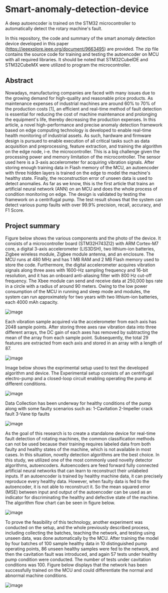 # Smart-anomaly-detection-device
A deep autoencoder is trained on the STM32 microcontroller to automatically detect the rotary machine's fault. 

In this repository, the code and summary of the smart anomaly detection device developed in this paper (https://ieeexplore.ieee.org/document/9663495) are provided. The zip file contains the source code for training and testing the autoencoder on MCU with all required libraries. It should be noted that STM32CubeIDE and STM32CubeMX were utilized to program the microcontroller. 

## Abstract
Nowadays, manufacturing companies are faced with many issues due to the growing demand for high-quality and reasonable price products. As maintenance expenses of industrial machines are around 60% to 70% of the production costs [1], an efficient and real-time method of fault detection is essential for reducing the cost of machine maintenance and prolonging the equipment's life, thereby decreasing the production expenses. In this article, a novel high-performance and precise anomaly detection framework based on edge computing technology is developed to enable real-time health monitoring of industrial assets. As such, hardware and firmware design is pursued to enable execution of all critical tasks such as data acquisition and preprocessing, feature extraction, and training the algorithm on the edge node, i-e. the microcontroller. This is a big challenge given the processing power and memory limitation of the microcontroller. The sensor used here is a 3-axis accelerometer for acquiring vibration signals. After storing enough training data in Flash memory of the MCU, an autoencoder with three hidden layers is trained on the edge to model the machine's healthy state. Finally, the reconstruction error of unseen data is used to detect anomalies. As far as we know, this is the first article that trains an artificial neural network (ANN) on an MCU and does the whole process of condition monitoring on edge. The design is validated by testing the framework on a centrifugal pump. The test result shows that the system can detect various pump faults with over 99.9% precision, recall, accuracy, and F1 Score. 


## Project summary 
Figure below shows the various components and the photo of the device. It consists of a microcontroller board (STM32H743ZI2) with ARM Cortex-M7 core, a digital 3-axis accelerometer (LIS3DSH), two lithium-ion batteries, Zigbee wireless module, Zigbee module antenna, and an enclosure. The MCU runs at 480 MHz and has 1 MB RAM
and 2 MB Flash memory used to store the code. Furthermore, the digital accelerometer acquires vibration signals along three axes with 1600-Hz sampling frequency and 16-bit resolution, and it has an onboard anti-aliasing filter with 800 Hz cut-off frequency. The Xbee module can send and receive data at 250,000 bps rate in a circle with a radius of around 90 meters. Owing to the low power consumption of the MCU in running and sleep mode and modules, the system can run approximately for two years with two lithium-ion batteries, each 4000 mAh capacity.

![image](https://user-images.githubusercontent.com/57262710/218367282-8299a5da-f15d-458e-99e7-ac6846c26973.png)

Each vibration sample acquired via the accelerometer from each axis has 2048 sample points. After storing three axes raw vibration data into three different arrays, the DC gain of each axes has removed by subtracting the mean of the array from each sample point. Subsequently, the total 29 features are extracted from each axis and stored in an array with a length of 87. 

![image](https://user-images.githubusercontent.com/57262710/218367348-bfc3c47f-16f5-4d9b-94f0-c9750645d280.png)

Image below shows the exprimental setup used to test the developed algorithm and device. The Experimental setup consists of an centrifugal electro-pump and a closed-loop circuit enabling operating the pump at different conditions.

![image](https://user-images.githubusercontent.com/57262710/221373507-35364c7c-d32d-4ec9-9ce5-a339c33d8d1e.png)

Data Collection has been underway for healthy conditions of the pump along with some faulty scenarios such as:
    1-Cavitation
    2-Impeller crack fault
    3-Vane tip faults
    
![image](https://user-images.githubusercontent.com/57262710/221373571-4b8a6887-e261-433a-9260-26efaba2070a.png)


As the goal of this research is to create a standalone device for real-time fault detection of rotating machines, the common classification methods can not be used because their training requires labeled data from both faulty and healthy states of the machine, which is not available in most cases. In this situation, novelty detection algorithms are the best choice. In this study, we utilized one of the most commonly used novelty detector algorithms, autoencoders. Autoencoders are feed forward fully connected artificial neural networks that can learn to reconstruct their unlabeled inputs. If an autoencoder is trained by healthy machine data, it can precisely reproduce every healthy data. However, when faulty data is fed to the autoencoder, it is not able to reconstruct it. So the mean squared error (MSE) between input and output of the autoencoder can be used as an indicator for discriminating the healthy and defective state of the machine. The algorithm flow chart can be seen in figure below.

![image](https://user-images.githubusercontent.com/57262710/218367410-004ddf2e-0b40-433a-9bfc-044ecd17fd44.png)

To prove the feasibility of this technology, another experiment was conducted on the setup, and the whole previously described process, including collecting the 
batches, teaching the network, and testing using unseen data, was done automatically by the MCU. After training the model by four batches of 100 sample healthy data in 10 distinguished pump operating points, 86 unseen healthy samples were fed to the network, and then the cavitation fault was introduced, and again 57 tests under healthy pump condition were conducted. The number of tests under cavitation conditions was 100. Figure below displays that the network has been successfully trained on the MCU and could differentiate the normal and abnormal machine conditions. 

![image](https://user-images.githubusercontent.com/57262710/218367091-35557f43-35df-44a2-a84c-8dd3fae06d4e.png)


